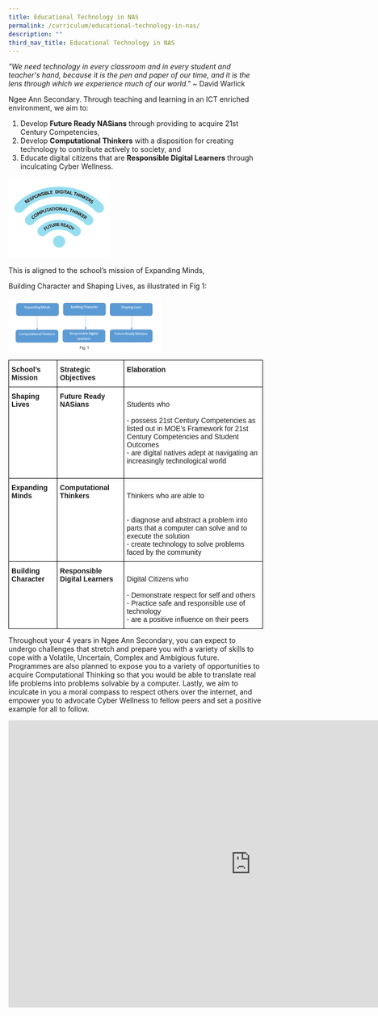 ```yaml
---
title: Educational Technology in NAS
permalink: /curriculum/educational-technology-in-nas/
description: ""
third_nav_title: Educational Technology in NAS
---
```

_"We need technology in every classroom and in every student and teacher's hand, because it is the pen and paper of our time, and it is the lens through which we experience much of our world."_&nbsp;~ David Warlick  
  

Ngee Ann Secondary. Through teaching and learning in an ICT&nbsp;enriched environment, we aim to:&nbsp;  


1. Develop&nbsp;**Future Ready NASians**&nbsp;through providing to acquire 21st Century Competencies,  
2. Develop&nbsp;**Computational Thinkers**&nbsp;with a disposition for creating technology to contribute actively to society, and  
3. Educate digital citizens that are&nbsp;**Responsible Digital Learners**&nbsp;through inculcating Cyber Wellness.

<img style="width:40%" src="/images/Ed%20Tech%20diagram.png">


This is aligned to the school’s mission of Expanding Minds,&nbsp;

Building Character and Shaping Lives, as illustrated in Fig 1:

<img style="width:60%" src="/images/Ed%20Tech%20diagram%202.png">
		 
<style type="text/css">
.tg  {border-collapse:collapse;border-spacing:0;}
.tg td{border-color:black;border-style:solid;border-width:1px;font-family:Arial, sans-serif;font-size:14px;
  overflow:hidden;padding:10px 5px;word-break:normal;}
.tg th{border-color:black;border-style:solid;border-width:1px;font-family:Arial, sans-serif;font-size:14px;
  font-weight:normal;overflow:hidden;padding:10px 5px;word-break:normal;}
.tg .tg-dgl5{background-color:#FFF;font-weight:bold;text-align:left;vertical-align:top}
.tg .tg-ktyi{background-color:#FFF;text-align:left;vertical-align:top}
</style>
<table class="tg">
<thead>
  <tr>
    <th class="tg-dgl5">School’s <br>Mission</th>
    <th class="tg-dgl5">Strategic Objectives</th>
    <th class="tg-dgl5">Elaboration</th>
  </tr>
</thead>
<tbody>
  <tr>
    <td class="tg-dgl5">Shaping Lives</td>
    <td class="tg-dgl5">Future Ready NASians</td>
    <td class="tg-ktyi"><br>Students who <br><br>- possess 21st Century Competencies as listed out in MOE’s Framework for 21st Century Competencies and Student Outcomes <br>- are digital natives adept at navigating an increasingly technological world<br><br></td>
  </tr>
  <tr>
    <td class="tg-dgl5">Expanding Minds</td>
    <td class="tg-dgl5">Computational Thinkers</td>
    <td class="tg-ktyi"><br><span style="background-color:initial">Thinkers who are able to </span><br><br><br>- diagnose and abstract a problem into parts that a computer can solve and to execute the solution <br>- create technology to solve problems faced by the community<br></td>
  </tr>
  <tr>
    <td class="tg-dgl5">Building Character</td>
    <td class="tg-dgl5">Responsible Digital Learners</td>
    <td class="tg-ktyi"><br>Digital Citizens who <br><br>- Demonstrate respect for self and others <br><span style="background-color:initial">- Practice safe and responsible use of technology </span><br><span style="background-color:initial">- are a positive influence on their peers</span><br></td>
  </tr>
</tbody>
</table>

Throughout your 4 years in Ngee Ann Secondary, you can expect to undergo challenges that stretch and prepare you with a variety of skills to cope with a Volatile, Uncertain, Complex and Ambigious future. Programmes are also planned to expose you to a variety of opportunities to acquire Computational Thinking so that you would be able to translate real life problems into problems solvable by a computer. Lastly, we aim to inculcate in you a moral compass to respect others over the internet, and empower you to advocate Cyber Wellness to fellow peers and set a positive example for all to follow.

<iframe allowfullscreen="true" height="569" width="960" frameborder="0" src="https://docs.google.com/presentation/d/e/2PACX-1vRX59UqHkApg9R-ZIjB09QudQXfZgq-WnbH2c91dRO_n9y3dHsowpwPupBPLr9JTFYtTa9YZCkXuiFT/embed?start=true&amp;loop=true&amp;delayms=3000"></iframe>
